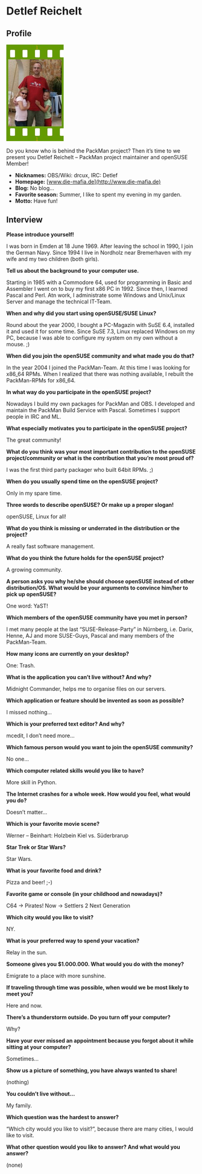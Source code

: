 # Detlef Reichelt

## Profile

![Detlef Reichelt](images/detlef_reichelt.jpg)

Do you know who is behind the PackMan project? Then it’s time to we present you Detlef Reichelt – PackMan project maintainer and openSUSE Member!

* **Nicknames:** OBS/Wiki: drcux, IRC: Detlef
* **Homepage:** [www.die-mafia.de](http://www.die-mafia.de)
* **Blog:** No blog…
* **Favorite season:** Summer, I like to spent my evening in my garden.
* **Motto:** Have fun!

## Interview

**Please introduce yourself!**

I was born in Emden at 18 June 1969. After leaving the school in 1990, I join the German Navy. Since 1994 I live in Nordholz near Bremerhaven with my wife and my two children (both girls).


**Tell us about the background to your computer use.**

Starting in 1985 with a Commodore 64, used for programming in Basic and Assembler I went on to buy my first x86 PC in 1992. Since then, I learned Pascal and Perl. Atn work, I administrate some Windows and Unix/Linux Server and manage the technical IT-Team.


**When and why did you start using openSUSE/SUSE Linux?**

Round about the year 2000, I bought a PC-Magazin with SuSE 6.4, installed it and used it for some time. Since SuSE 7.3, Linux replaced Windows on my PC, because I was able to configure my system on my own without a mouse. ;)


**When did you join the openSUSE community and what made you do that?**

In the year 2004 I joined the PackMan-Team. At this time I was looking for x86_64 RPMs. When I realized that there was nothing available, I rebuilt the PackMan-RPMs for x86_64.


**In what way do you participate in the openSUSE project?**

Nowadays I build my own packages for PackMan and OBS. I developed and maintain the PackMan Build Service with Pascal. Sometimes I support people in IRC and ML.


**What especially motivates you to participate in the openSUSE project?**

The great community!


**What do you think was your most important contribution to the openSUSE project/community or what is the contribution that you’re most proud of?**

I was the first third party packager who built 64bit RPMs. ;)


**When do you usually spend time on the openSUSE project?**

Only in my spare time.


**Three words to describe openSUSE? Or make up a proper slogan!**

openSUSE, Linux for all!


**What do you think is missing or underrated in the distribution or the project?**

A really fast software management.


**What do you think the future holds for the openSUSE project?**

A growing community.


**A person asks you why he/she should choose openSUSE instead of other distribution/OS. What would be your arguments to convince him/her to pick up openSUSE?**

One word: YaST!


**Which members of the openSUSE community have you met in person?**

I met many people at the last “SUSE-Release-Party” in Nürnberg, i.e. Darix, Henne, AJ and more SUSE-Guys, Pascal and many members of the PackMan-Team.


**How many icons are currently on your desktop?**

One: Trash.


**What is the application you can’t live without? And why?**

Midnight Commander, helps me to organise files on our servers.


**Which application or feature should be invented as soon as possible?**

I missed nothing…


**Which is your preferred text editor? And why?**

mcedit, I don’t need more…


**Which famous person would you want to join the openSUSE community?**

No one…


**Which computer related skills would you like to have?**

More skill in Python.


**The Internet crashes for a whole week. How would you feel, what would you do?**

Doesn’t matter…


**Which is your favorite movie scene?**

Werner – Beinhart: Holzbein Kiel vs. Süderbrarup


**Star Trek or Star Wars?**

Star Wars.


**What is your favorite food and drink?**

Pizza and beer! ;-)


**Favorite game or console (in your childhood and nowadays)?**

C64 -> Pirates!
Now -> Settlers 2 Next Generation


**Which city would you like to visit?**

NY.


**What is your preferred way to spend your vacation?**

Relay in the sun.


**Someone gives you $1.000.000. What would you do with the money?**

Emigrate to a place with more sunshine.


**If traveling through time was possible, when would we be most likely to meet you?**

Here and now.


**There’s a thunderstorm outside. Do you turn off your computer?**

Why?


**Have your ever missed an appointment because you forgot about it while sitting at your computer?**

Sometimes…


**Show us a picture of something, you have always wanted to share!**

(nothing)


**You couldn’t live without…**

My family.


**Which question was the hardest to answer?**

“Which city would you like to visit?”, because there are many cities, I would like to visit.


**What other question would you like to answer? And what would you answer?**

(none)
